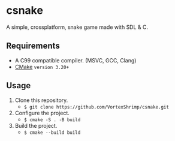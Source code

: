 # csnake

A simple, crossplatform, snake game made with SDL & C.

## Requirements

- A C99 compatible compiler. (MSVC, GCC, Clang)
- [CMake](https://cmake.org/) `version 3.20+`

## Usage

1. Clone this repository.
    - `$ git clone https://github.com/VortexShrimp/csnake.git`
2. Configure the project.
    - `$ cmake -S . -B build`
3. Build the project.
    - `$ cmake --build build`
